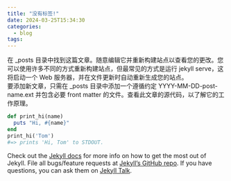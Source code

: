 ```yaml
---
title: "没有标签!"
date: 2024-03-25T15:34:30
categories:
  - blog
tags:
---
```


在 _posts 目录中找到这篇文章。随意编辑它并重新构建站点以查看您的更改。您可以使用许多不同的方式重新构建站点，但最常见的方式是运行 jekyll serve，这将启动一个 Web 服务器，并在文件更新时自动重新生成您的站点。  
要添加新文章，只需在 _posts 目录中添加一个遵循约定 YYYY-MM-DD-post-name.ext 并包含必要 front matter 的文件。查看此文章的源代码，以了解它的工作原理。  

```ruby
def print_hi(name)
  puts "Hi, #{name}"
end
print_hi('Tom')
#=> prints 'Hi, Tom' to STDOUT.
```

Check out the [Jekyll docs][jekyll-docs] for more info on how to get the most out of Jekyll. File all bugs/feature requests at [Jekyll’s GitHub repo][jekyll-gh]. If you have questions, you can ask them on [Jekyll Talk][jekyll-talk].

[jekyll-docs]: https://jekyllrb.com/docs/home
[jekyll-gh]:   https://github.com/jekyll/jekyll
[jekyll-talk]: https://talk.jekyllrb.com/
